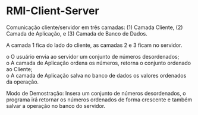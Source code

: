 # RMI-Client-Server

Comunicação cliente/servidor em três camadas: 
(1) Camada Cliente, 
(2) Camada de Aplicação, e 
(3) Camada de Banco de Dados. 

A camada 1 fica do lado do cliente, as camadas 2 e 3 ficam no servidor.

o O usuário envia ao servidor um conjunto de números desordenados;
<br />
o	A camada de Aplicação ordena os números, retorna o conjunto ordenado ao Cliente;
<br />
o	A camada de Aplicação salva no banco de dados os valores ordenados da operação.

Modo de Demostração: Insera um conjunto de números desordenados, o programa irá retornar os números ordenados de forma crescente e também salvar a operação no banco do servidor.
